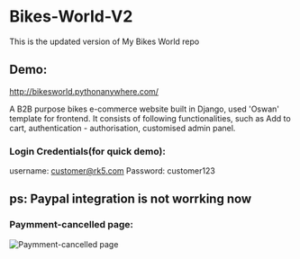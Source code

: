 # Bikes-World-V2
This is the updated  version of My Bikes World repo 
## Demo:
http://bikesworld.pythonanywhere.com/

A B2B purpose bikes e-commerce website built in Django, used 'Oswan' template for frontend. It consists of following functionalities, such as Add to cart, authentication - authorisation, customised admin panel.

### Login Credentials(for quick demo):

username: customer@rk5.com
Password: customer123

## ps: Paypal integration is not worrking now

### Paymment-cancelled page:
![Paymment-cancelled page](https://user-images.githubusercontent.com/60956702/187344061-934aa40c-3e01-43b4-a239-bf41dd595053.png)
